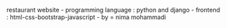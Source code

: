 restaurant website -
programming language : python and django -
frontend : html-css-bootstrap-javascript -
by = nima mohammadi
